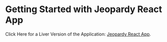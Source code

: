 # Getting Started with Jeopardy React App

Click Here for a Liver Version of the Application: [Jeopardy React App](https://stirring-elf-a17ef4.netlify.app/).